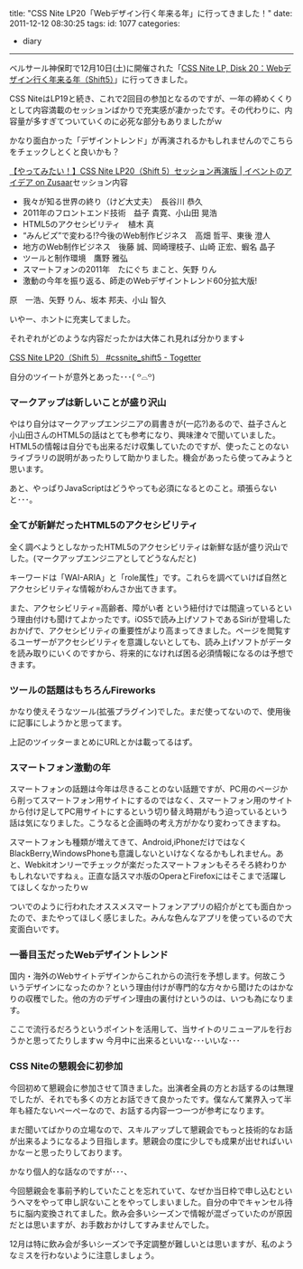 title: "CSS Nite LP20「Webデザイン行く年来る年」に行ってきました！"
date: 2011-12-12 08:30:25
tags:
id: 1077
categories:
  - diary
---

ベルサール神保町で12月10日(土)に開催された「[CSS Nite LP, Disk 20：Webデザイン行く年来る年（Shift5）](http://lp20.cssnite.jp/#banners "Link to CSS Nite LP, Disk 20：Webデザイン行く年来る年（Shift5）")」に行ってきました。

CSS NiteはLP19と続き、これで2回目の参加となるのですが、一年の締めくくりとして内容満載のセッションばかりで充実感が凄かったです。その代わりに、内容量が多すぎてついていくのに必死な部分もありましたがｗ

かなり面白かった「デザイントレンド」が再演されるかもしれませんのでこちらをチェックしとくと良いかも？

[【やってみたい！】CSS Nite LP20（Shift 5）セッション再演版 | イベントのアイデア on Zusaar](http://www.zusaar.com/idea/detail/187001 "Link to 【やってみたい！】CSS Nite LP20（Shift 5）セッション再演版 | イベントのアイデア on Zusaar")<!--more-->セッション内容

*   <span>我々が知る世界の終り（けど大丈夫）　長谷川 恭久</span>
*   <span>2011年のフロントエンド技術　益子 貴寛、小山田 晃浩</span>
*   <span>HTML5のアクセシビリティ　植木 真</span>
*   <span>“みんビズ”で変わる!?今後のWeb制作ビジネス　高畑 哲平、東後 澄人</span>
*   <span>地方のWeb制作ビジネス　後藤 誠、岡崎理枝子、山崎 正宏、蝦名 晶子</span>
*   <span>ツールと制作環境　鷹野 雅弘</span>
*   <span>スマートフォンの2011年　たにぐち まこと、矢野 りん</span>
*   <span>激動の今年を振り返る、師走のWebデザイントレンド60分拡大版!

原　一浩、矢野 りん、坂本 邦夫、小山 智久</span>

いやー、ホントに充実してました。

それぞれがどのような内容だったかは大体これ見れば分かります↓

[CSS Nite LP20（Shift 5） #cssnite_shift5 - Togetter](http://togetter.com/li/225639 "Link to CSS Nite LP20（Shift 5） #cssnite_shift5 - Togetter")

自分のツイートが意外とあった･･･( ꒪⌓꒪)

### マークアップは新しいことが盛り沢山

やはり自分はマークアップエンジニアの肩書きが(一応?)あるので、益子さんと小山田さんのHTML5の話はとても参考になり、興味津々で聞いていました。HTML5の情報は自分でも出来るだけ収集していたのですが、使ったことのないライブラリの説明があったりして助かりました。機会があったら使ってみようと思います。

あと、やっぱりJavaScriptはどうやっても必須になるとのこと。頑張らないと･･･。

### 全てが新鮮だったHTML5のアクセシビリティ

全く調べようとしなかったHTML5のアクセシビリティは新鮮な話が盛り沢山でした。(マークアップエンジニアとしてどうなんだと)

キーワードは「WAI-ARIA」と「role属性」です。これらを調べていけば自然とアクセシビリティな情報がわんさか出てきます。

また、アクセシビリティ=高齢者、障がい者 という紐付けでは間違っているという理由付けも聞けてよかったです。iOS5で読み上げソフトであるSiriが登場したおかげで、アクセシビリティの重要性がより高まってきました。ページを閲覧するユーザーがアクセシビリティを意識しないとしても、読み上げソフトがデータを読み取りにいくのですから、将来的になければ困る必須情報になるのは予想できます。

### ツールの話題はもちろんFireworks

かなり使えそうなツール(拡張プラグイン)でした。まだ使ってないので、使用後に記事にしようかと思ってます。

上記のツイッターまとめにURLとかは載ってるはず。

### スマートフォン激動の年

スマートフォンの話題は今年は尽きることのない話題ですが、PC用のページから削ってスマートフォン用サイトにするのではなく、スマートフォン用のサイトから付け足してPC用サイトにするという切り替え時期がもう迫っているという話は気になりました。こうなると企画時の考え方がかなり変わってきますね。

スマートフォンも種類が増えてきて、Android,iPhoneだけではなくBlackBerry,WindowsPhoneも意識しないといけなくなるかもしれません。あと、Webkitオンリーでチェックが楽だったスマートフォンもそろそろ終わりかもしれないですねぇ。正直な話スマホ版のOperaとFirefoxにはそこまで活躍してほしくなかったりｗ

ついでのように行われたオススメスマートフォンアプリの紹介がとても面白かったので、またやってほしく感じました。みんな色んなアプリを使っているので大変面白いです。

### 一番目玉だったWebデザイントレンド

国内・海外のWebサイトデザインからこれからの流行を予想します。何故こういうデザインになったのか？という理由付けが専門的な方々から聞けたのはかなりの収穫でした。他の方のデザイン理由の裏付けというのは、いつも為になります。

ここで流行るだろうというポイントを活用して、当サイトのリニューアルを行おうかと思ってたりしますｗ 今月中に出来るといいな･･･いいな･･･

### CSS Niteの懇親会に初参加

今回初めて懇親会に参加させて頂きました。出演者全員の方とお話するのは無理でしたが、それでも多くの方とお話できて良かったです。僕なんて業界入って半年も経たないぺーぺーなので、お話する内容一つ一つが参考になります。

まだ聞いてばかりの立場なので、スキルアップして懇親会でもっと技術的なお話が出来るようになるよう目指します。懇親会の度に少しでも成果が出せればいいかなーと思ったりしております。

かなり個人的な話なのですが･･･、

今回懇親会を事前予約していたことを忘れていて、なぜか当日枠で申し込むというヘマをやって申し訳ないことをやってしまいました。自分の中でキャンセル待ちに脳内変換されてました。飲み会多いシーズンで情報が混ざっていたのが原因だとは思いますが、お手数おかけしてすみませんでした。

12月は特に飲み会が多いシーズンで予定調整が難しいとは思いますが、私のようなミスを行わないように注意しましょう。